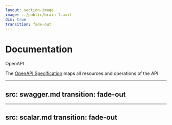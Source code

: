 ```yaml
---
layout: section-image
image: ../public/brain-1.avif
dim: true
transition: fade-out
---
```


# Documentation

OpenAPI

The [OpenAPI Specification](https://swagger.io/resources/open-api/) maps all resources and operations of the API.



---
src: swagger.md
transition: fade-out
---


---
src: scalar.md
transition: fade-out
---
